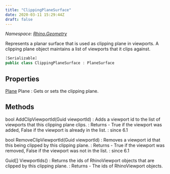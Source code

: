 ```yaml
---
title: "ClippingPlaneSurface"
date: 2020-03-11 15:29:44Z
draft: false
---
```


*Namespace: [Rhino.Geometry](../)*

Represents a planar surface that is used as clipping plane in viewports.
   A clipping plane object maintains a list of viewports that it clips against.
```cs
[Serializable]
public class ClippingPlaneSurface : PlaneSurface
```
## Properties

[Plane](/rhinocommon/rhino/geometry/plane/) Plane
: Gets or sets the clipping plane.
## Methods

bool AddClipViewportId(Guid viewportId)
: Adds a viewport id to the list of viewports that this clipping plane clips.
: Returns - True if the viewport was added, False if the viewport is already in the list.
: since 6.1

bool RemoveClipViewportId(Guid viewportId)
: Removes a viewport id that this being clipped by this clipping plane.
: Returns - True if the viewport was removed, False if the viewport was not in the list.
: since 6.1

Guid[] ViewportIds()
: Returns the ids of RhinoViewport objects that are clipped by this clipping plane.
: Returns - The ids of RhinoViewport objects.
